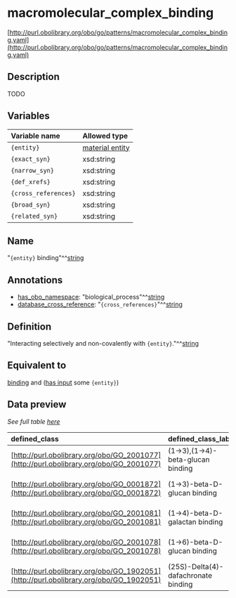 # macromolecular_complex_binding

[http://purl.obolibrary.org/obo/go/patterns/macromolecular_complex_binding.yaml](http://purl.obolibrary.org/obo/go/patterns/macromolecular_complex_binding.yaml)

## Description

TODO




## Variables

| Variable name | Allowed type |
|:--------------|:-------------|
| `{entity}` | [material entity](http://purl.obolibrary.org/obo/BFO_0000040) |
| `{exact_syn}` | xsd:string |
| `{narrow_syn}` | xsd:string |
| `{def_xrefs}` | xsd:string |
| `{cross_references}` | xsd:string |
| `{broad_syn}` | xsd:string |
| `{related_syn}` | xsd:string |

## Name

"`{entity}` binding"^^[string](http://www.w3.org/2001/XMLSchema#string)

## Annotations

- [has_obo_namespace](http://www.geneontology.org/formats/oboInOwl#hasOBONamespace): "biological_process"^^[string](http://www.w3.org/2001/XMLSchema#string)
- [database_cross_reference](http://www.geneontology.org/formats/oboInOwl#hasDbXref): "`{cross_references}`"^^[string](http://www.w3.org/2001/XMLSchema#string)

## Definition

"Interacting selectively and non-covalently with `{entity}`."^^[string](http://www.w3.org/2001/XMLSchema#string)

## Equivalent to

[binding](http://purl.obolibrary.org/obo/GO_0005488)  and ([has input](http://purl.obolibrary.org/obo/RO_0002233) some `{entity}`)







## Data preview

*See full table [here](https://github.com/geneontology/go-ontology/tree/master/src/design_patterns/macromolecular_complex_binding.tsv)*

| defined_class | defined_class_label | entity | entity_label |
|:--|:--|:--|:--|
| [http://purl.obolibrary.org/obo/GO_2001077](http://purl.obolibrary.org/obo/GO_2001077) | (1->3),(1->4)-beta-glucan binding | [http://purl.obolibrary.org/obo/CHEBI_18504](http://purl.obolibrary.org/obo/CHEBI_18504) | (1->3,1->4)-beta-D-glucan |
| [http://purl.obolibrary.org/obo/GO_0001872](http://purl.obolibrary.org/obo/GO_0001872) | (1->3)-beta-D-glucan binding | [http://purl.obolibrary.org/obo/CHEBI_37671](http://purl.obolibrary.org/obo/CHEBI_37671) | (1->3)-beta-D-glucan |
| [http://purl.obolibrary.org/obo/GO_2001081](http://purl.obolibrary.org/obo/GO_2001081) | (1->4)-beta-D-galactan binding | [http://purl.obolibrary.org/obo/CHEBI_62776](http://purl.obolibrary.org/obo/CHEBI_62776) | (1->4)-beta-D-galactan |
| [http://purl.obolibrary.org/obo/GO_2001078](http://purl.obolibrary.org/obo/GO_2001078) | (1->6)-beta-D-glucan binding | [http://purl.obolibrary.org/obo/CHEBI_27380](http://purl.obolibrary.org/obo/CHEBI_27380) | (1->6)-beta-D-glucan |
| [http://purl.obolibrary.org/obo/GO_1902051](http://purl.obolibrary.org/obo/GO_1902051) | (25S)-Delta(4)-dafachronate binding | [http://purl.obolibrary.org/obo/CHEBI_71541](http://purl.obolibrary.org/obo/CHEBI_71541) | (25S)-Delta(4)-dafachronate |

